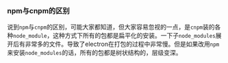 ### npm与cnpm的区别
说到`npm`与`cnpm`的区别，可能大家都知道，但大家容易忽视的一点，是`cnpm`装的各种`node_module`，这种方式下所有的包都是扁平化的安装。一下子`node_modules`展开后有非常多的文件。导致了electron在打包的过程中非常慢。但是如果改用`npm`来安装`node_modules`的话，所有的包都是树状结构的，层级变深。